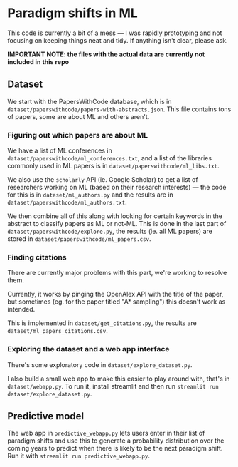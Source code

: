 # Paradigm shifts in ML
This code is currently a bit of a mess — I was rapidly prototyping and not focusing
on keeping things neat and tidy. If anything isn't clear, please ask.

**IMPORTANT NOTE: the files with the actual data are currently not included in this repo**

## Dataset
We start with the PapersWithCode database, which is in `dataset/paperswithcode/papers-with-abstracts.json`.
This file contains tons of papers, some are about ML and others aren't.

### Figuring out which papers are about ML
We have a list of ML conferences in `dataset/paperswithcode/ml_conferences.txt`, and a list
of the libraries commonly used in ML papers is in `dataset/paperswithcode/ml_libs.txt`.

We also use the `scholarly` API (ie. Google Scholar) to get a list of researchers
working on ML (based on their research interests) — the code for this is in
`dataset/ml_authors.py` and the results are in `dataset/paperswithcode/ml_authors.txt`.

We then combine all of this along with looking for certain keywords in the abstract
to classify papers as ML or not-ML. This is done in the last part of `dataset/paperswithcode/explore.py`,
the results (ie. all ML papers) are stored in `dataset/paperswithcode/ml_papers.csv`.

### Finding citations
There are currently major problems with this part, we're working to resolve them.

Currently, it works by pinging the OpenAlex API with the title of the paper, but
sometimes (eg. for the paper titled "A* sampling") this doesn't work as intended.

This is implemented in `dataset/get_citations.py`, the results are `dataset/ml_papers_citations.csv`.

### Exploring the dataset and a web app interface
There's some exploratory code in `dataset/explore_dataset.py`.

I also build a small web app to make this easier to play around with, that's in
`dataset/webapp.py`. To run it, install streamlit and then run `streamlit run dataset/explore_dataset.py`.

## Predictive model
The web app in `predictive_webapp.py` lets users enter in their list of paradigm
shifts and use this to generate a probability distribution over the coming years
to predict when there is likely to be the next paradigm shift.
Run it with `streamlit run predictive_webapp.py`.
